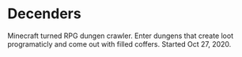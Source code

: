 # Decenders
 Minecraft turned RPG dungen crawler. Enter dungens that create loot programaticly and come out with filled coffers. Started Oct 27, 2020.
